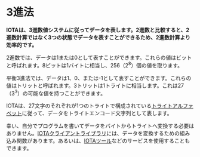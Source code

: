 # 3進法
<!-- # Trinary -->

**IOTAは、3進数値システムに従ってデータを表します。2進数と比較すると、2進数計算ではなく3つの状態でデータを表すことができるため、2進数計算より効率的です。**
<!-- **IOTA represents data according to the trinary numeric system. Compared to binary, trinary computing is more efficient as it can represent data in three states rather then just two.** -->

2進数では、データは1または0として表すことができます。これらの値はビットと呼ばれます。8ビットは1バイトに相当し、256（2<sup>8</sup>）個の値を取ります。
<!-- In binary, data can be represented as either 1 or 0. These values are called bits. Eight bits is equal to one byte, which can have 256 (2<sup>8</sup>) possible values. -->

平衡3進法では、データは1、0、または-1として表すことができます。これらの値はトリットと呼ばれます。3トリットは1トライトに相当します。これは27（3<sup>3</sup>）の可能な値を持つことができます。
<!-- In balanced trinary, data can be represented as 1, 0, or -1. These values are called trits. Three trits is equal to one tryte, which can have 27 (3<sup>3</sup>) possible values. -->

IOTAは、27文字のそれぞれが1つのトライトで構成されている[トライトアルファベット](../references/tryte-alphabet.md)に従って、データをトライトエンコード文字列として表します。
<!-- IOTA represents data as tryte-encoded characters, according to the [tryte alphabet](../references/tryte-alphabet.md) where each of the 27 characters consists of one tryte. -->

幸い、自分でプログラムを書いてデータをバイトからトライトへ変換する必要はありません。[IOTAクライアントライブラリ](root://client-libraries/0.1/introduction/overview.md)には、データを変換するための組み込み関数があります。あるいは、[IOTAツール](https://laurencetennant.com/iota-tools/index.html)などのサービスを使用することもできます。
<!-- Luckily, you don't have to convert data from bytes to trytes yourself. The [IOTA client libraries](root://client-libraries/0.1/introduction/overview.md) have built-in functions for converting data. Or, you can use a service such as [IOTA tools](https://laurencetennant.com/iota-tools/index.html). -->
